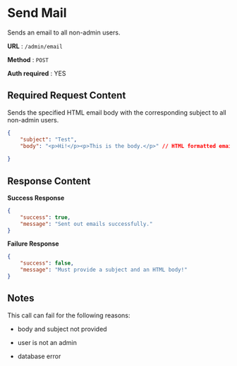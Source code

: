 # Send Mail

Sends an email to all non-admin users.

**URL** : `/admin/email`

**Method** : `POST`

**Auth required** : YES

## Required Request Content

Sends the specified HTML email body with the corresponding subject to all non-admin users.

```json
{
    "subject": "Test",
    "body": "<p>Hi!</p><p>This is the body.</p>" // HTML formatted email body, can be multiline
    
}
```

## Response Content

**Success Response**

```json
{
    "success": true,
    "message": "Sent out emails successfully."
}
```

**Failure Response**


```json
{
    "success": false,
    "message": "Must provide a subject and an HTML body!"
}
```

## Notes

This call can fail for the following reasons:

* body and subject not provided

* user is not an admin

* database error
